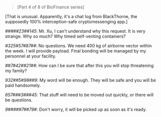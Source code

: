 >[Part 4 of 8 of BioFinance series]  

[That is unusual. Apparently, it's a chat log from BlackThorne, the supposedly 100% interception-safe cryptomessenging app.]

*#####23##145*: Mr. Xu, I can't understand why this request. It is very strange. Why so much? Why timed self-venting containers?

*#325#57#87##*: No questions. We need 400 kg of airborne vector within the week. I will provide payload. Final bonding will be managed by my personnel at your facility.

*##7#42##21##*: How can I be sure that after this you will stop threatening my family?  

*932##5#98##9*: My word will be enough. They will be safe and you will be paid handsomely.

*657###3###45*: That stuff will need to be moved out quickly, or there will be questions.

*9#####7##79#*: Don't worry, it will be picked up as soon as it's ready. 
